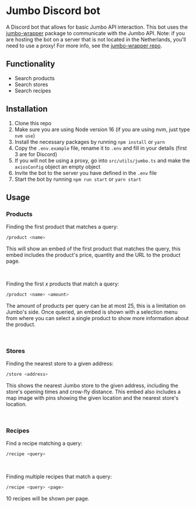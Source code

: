 # Jumbo Discord bot

A Discord bot that allows for basic Jumbo API interaction. This bot uses the [jumbo-wrapper](https://www.npmjs.com/package/jumbo-wrapper) package to communicate with the Jumbo API. Note: if you are hosting the bot on a server that is not located in the Netherlands, you'll need to use a proxy! For more info, see the [jumbo-wrapper repo](https://github.com/RinseV/jumbo-wrapper).

## Functionality
* Search products
* Search stores
* Search recipes

## Installation
1. Clone this repo
2. Make sure you are using Node version 16 (if you are using nvm, just type ``nvm use``)
3. Install the necessary packages by running ``npm install`` or ``yarn``
4. Copy the ``.env.example`` file, rename it to ``.env`` and fill in your details (first 3 are for Discord)
5. If you will not be using a proxy, go into `src/utils/jumbo.ts` and make the `axiosConfig` object an empty object
5. Invite the bot to the server you have defined in the ``.env`` file
6. Start the bot by running ``npm run start`` or ``yarn start``

## Usage

### Products
Finding the first product that matches a query:
```bash
/product <name>
```
This will show an embed of the first product that matches the query, this embed includes the product's price, quantity and the URL to the product page.

<br/>

Finding the first *x* products that match a query:
```bash
/product <name> <amount>
```
The amount of products per query can be at most 25, this is a limitation on Jumbo's side. Once queried, an embed is shown with a selection menu from where you can select a single product to show more information about the product.

<br/>

### Stores
Finding the nearest store to a given address:
```bash
/store <address>
```
This shows the nearest Jumbo store to the given address, including the store's opening times and crow-fly distance. This embed also includes a map image with pins showing the given location and the nearest store's location.

<br/>

### Recipes
Find a recipe matching a query:
```bash
/recipe <query>
```

<br/>

Finding multiple recipes that match a query:
```bash
/recipe <query> <page>
```
10 recipes will be shown per page.